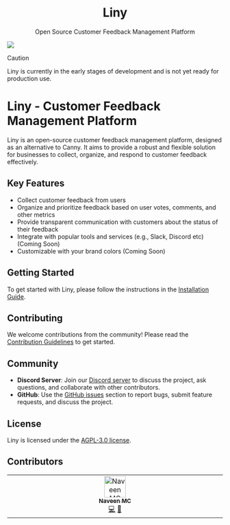 <h1 align="center">Liny</h1>

<p align="center">Open Source Customer Feedback Management Platform</p>

![](https://github.com/user-attachments/assets/17f98cf3-d4d6-404b-801f-43a44ba830ca)

> [!CAUTION]
> Liny is currently in the early stages of development and is not yet ready for production use.

# Liny - Customer Feedback Management Platform

Liny is an open-source customer feedback management platform, designed as an alternative to Canny. It aims to provide a robust and flexible solution for businesses to collect, organize, and respond to customer feedback effectively.

## Key Features

- Collect customer feedback from users
- Organize and prioritize feedback based on user votes, comments, and other metrics
- Provide transparent communication with customers about the status of their feedback
- Integrate with popular tools and services (e.g., Slack, Discord etc) (Coming Soon)
- Customizable with your brand colors (Coming Soon)

## Getting Started

To get started with Liny, please follow the instructions in the [Installation Guide](https://github.com/mcnaveen/liny/blob/dev/docs/installation.md).

## Contributing

We welcome contributions from the community! Please read the [Contribution Guidelines](https://github.com/mcnaveen/liny/blob/dev/docs/CONTRIBUTING.md) to get started.

## Community

- **Discord Server**: Join our [Discord server](https://discord.gg/Wz2B3wQZCZ) to discuss the project, ask questions, and collaborate with other contributors.
- **GitHub**: Use the [GitHub issues](https://github.com/mcnaveen/liny/issues) section to report bugs, submit feature requests, and discuss the project.

## License

Liny is licensed under the [AGPL-3.0 license](https://github.com/mcnaveen/liny/blob/main/LICENSE).

## Contributors

<!-- ALL-CONTRIBUTORS-LIST:START - Do not remove or modify this section -->
<!-- prettier-ignore-start -->
<!-- markdownlint-disable -->
<table>
  <tbody>
    <tr>
      <td align="center" valign="top" width="14.28%"><a href="https://github.com/mcnaveen"><img src="https://avatars.githubusercontent.com/u/8493007?v=4?s=50" width="50px;" alt="Naveen MC"/><br /><sub><b>Naveen MC</b></sub></a><br /><a href="https://github.com/mcnaveen/liny/commits?author=mcnaveen" title="Code">💻</a> <a href="#ideas-mcnaveen" title="Ideas, Planning, & Feedback">🤔</a></td>
    </tr>
  </tbody>
</table>

<!-- markdownlint-restore -->
<!-- prettier-ignore-end -->

<!-- ALL-CONTRIBUTORS-LIST:END -->
